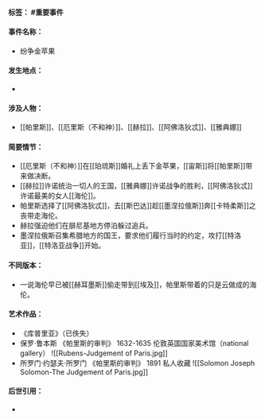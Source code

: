 #### 标签： #重要事件
#### 事件名称：
- 纷争金苹果
#### 发生地点：
- 
#### 涉及人物：
- [[帕里斯]]、[[厄里斯（不和神）]]、[[赫拉]]、[[阿佛洛狄忒]]、[[雅典娜]]
#### 简要情节：
- [[厄里斯（不和神）]]在[[珀琉斯]]婚礼上丢下金苹果，[[宙斯]]将[[帕里斯]]带来做决断。
- [[赫拉]]许诺统治一切人的王国，[[雅典娜]]许诺战争的胜利，[[阿佛洛狄忒]]许诺最美的女人[[海伦]]。
- 帕里斯选择了[[阿佛洛狄忒]]，去[[斯巴达]]趁[[墨涅拉俄斯]]奔[[卡特柔斯]]之丧带走海伦。
- 赫拉强迫他们在腓尼基地方停泊躲过追兵。
- 墨涅拉俄斯召集希腊地方的国王，要求他们履行当时的约定，攻打[[特洛亚]]，[[特洛亚战争]]开始。
#### 不同版本：
- 一说海伦早已被[[赫耳墨斯]]偷走带到[[埃及]]，帕里斯带着的只是云做成的海伦。
#### 艺术作品：
- 《库普里亚》（已佚失）
- 保罗·鲁本斯 《帕里斯的审判》 1632-1635 伦敦英国国家美术馆（national gallery）
![[Rubens-Judgement of Paris.jpg]]
- 所罗门·约瑟夫·所罗门 《帕里斯的审判》 1891 私人收藏
![[Solomon Joseph Solomon-The Judgement of Paris.jpg]]
#### 后世引用：
- 
